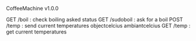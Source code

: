 CoffeeMachine v1.0.0

GET /boil : check boiling asked status
GET /sudoboil : ask for a boil
POST /temp : send current temperatures
objectcelcius
ambiantcelcius
GET /temp : get current temperatures
